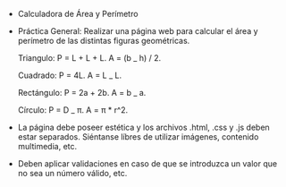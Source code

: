 - Calculadora de Área y Perímetro

* Práctica General: Realizar una página web para calcular el área y perímetro de las distintas figuras geométricas.

  Triangulo:
  P = L + L + L.
  A = (b \_ h) / 2.

  Cuadrado:
  P = 4L.
  A = L \_ L.

  Rectángulo:
  P = 2a + 2b.
  A = b \_ a.

  Círculo:
  P = D \_ π.
  A = π \* r^2.

* La página debe poseer estética y los archivos .html, .css y .js deben estar separados. Siéntanse líbres de utilizar imágenes, contenido multimedia, etc.

* Deben aplicar validaciones en caso de que se introduzca un valor que no sea un número válido, etc.
